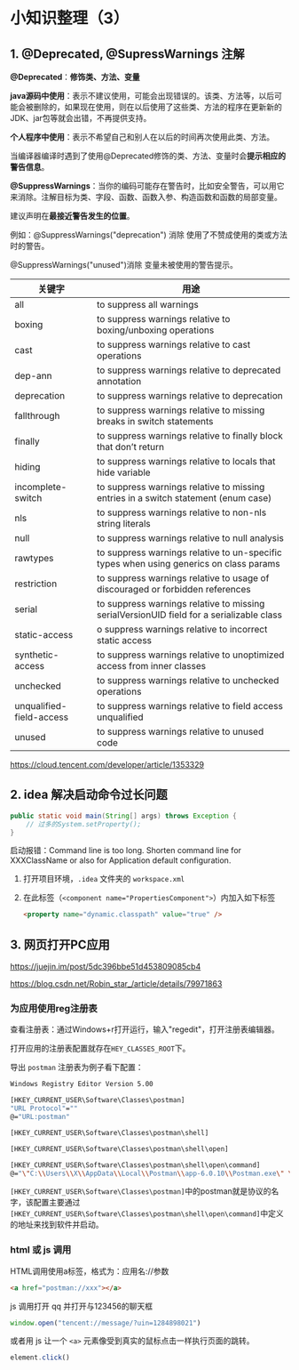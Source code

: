 # 小知识整理（3）



## 1. @Deprecated, @SupressWarnings 注解

**@Deprecated**：**修饰类、方法、变量**

​							**java源码中使用**：表示不建议使用，可能会出现错误的。该类、方法等，以后可能会被删除的，如果现在使用，则在以后使用了这些类、方法的程序在更新新的JDK、jar包等就会出错，不再提供支持。

​							**个人程序中使用**：表示不希望自己和别人在以后的时间再次使用此类、方法。

当编译器编译时遇到了使用@Deprecated修饰的类、方法、变量时会**提示相应的警告信息**。



**@SuppressWarnings**：当你的编码可能存在警告时，比如安全警告，可以用它来消除。注解目标为类、字段、函数、函数入参、构造函数和函数的局部变量。

建议声明在**最接近警告发生的位置**。

例如：@SuppressWarnings("deprecation") 消除 使用了不赞成使用的类或方法时的警告。　

@SuppressWarnings("unused")消除 变量未被使用的警告提示。

| 关键字                   | 用途                                                         |
| ------------------------ | ------------------------------------------------------------ |
| all                      | to suppress all warnings                                     |
| boxing                   | to suppress warnings relative to boxing/unboxing operations  |
| cast                     | to suppress warnings relative to cast operations             |
| dep-ann                  | to suppress warnings relative to deprecated annotation       |
| deprecation              | to suppress warnings relative to deprecation                 |
| fallthrough              | to suppress warnings relative to missing breaks in switch statements |
| finally                  | to suppress warnings relative to finally block that don’t return |
| hiding                   | to suppress warnings relative to locals that hide variable   |
| incomplete-switch        | to suppress warnings relative to missing entries in a switch statement (enum case) |
| nls                      | to suppress warnings relative to non-nls string literals     |
| null                     | to suppress warnings relative to null analysis               |
| rawtypes                 | to suppress warnings relative to un-specific types when using generics on class params |
| restriction              | to suppress warnings relative to usage of discouraged or forbidden references |
| serial                   | to suppress warnings relative to missing serialVersionUID field for a serializable class |
| static-access            | o suppress warnings relative to incorrect static access      |
| synthetic-access         | to suppress warnings relative to unoptimized access from inner classes |
| unchecked                | to suppress warnings relative to unchecked operations        |
| unqualified-field-access | to suppress warnings relative to field access unqualified    |
| unused                   | to suppress warnings relative to unused code                 |

https://cloud.tencent.com/developer/article/1353329



## 2. idea 解决启动命令过长问题

```java
public static void main(String[] args) throws Exception {
    // 过多的System.setProperty();
}
```

启动报错：Command line is too long. Shorten command line for XXXClassName or also for Application default configuration.

1. 打开项目环境，`.idea` 文件夹的 `workspace.xml` 

2. 在此标签（`<component name="PropertiesComponent">`）内加入如下标签

   ```html
   <property name="dynamic.classpath" value="true" />
   ```



## 3. 网页打开PC应用

https://juejin.im/post/5dc396bbe51d453809085cb4

https://blog.csdn.net/Robin_star_/article/details/79971863

### 为应用使用reg注册表

查看注册表：通过Windows+r打开运行，输入"regedit"，打开注册表编辑器。

打开应用的注册表配置就存在`HEY_CLASSES_ROOT`下。

导出 `postman` 注册表为例子看下配置：

```bash
Windows Registry Editor Version 5.00

[HKEY_CURRENT_USER\Software\Classes\postman]
"URL Protocol"=""
@="URL:postman"

[HKEY_CURRENT_USER\Software\Classes\postman\shell]

[HKEY_CURRENT_USER\Software\Classes\postman\shell\open]

[HKEY_CURRENT_USER\Software\Classes\postman\shell\open\command]
@="\"C:\\Users\\X\\AppData\\Local\\Postman\\app-6.0.10\\Postman.exe\" \"%1\""
```
`[HKEY_CURRENT_USER\Software\Classes\postman]`中的postman就是协议的名字，该配置主要通过`[HKEY_CURRENT_USER\Software\Classes\postman\shell\open\command]`中定义的地址来找到软件并启动。





### html 或 js 调用

HTML调用使用a标签，格式为：应用名://参数

```html
<a href="postman://xxx"></a>
```



js 调用打开 qq 并打开与123456的聊天框

```javascript
window.open("tencent://message/?uin=1284898021")
```



或者用 js 让一个 `<a>` 元素像受到真实的鼠标点击一样执行页面的跳转。

```javascript
element.click() 
```



























